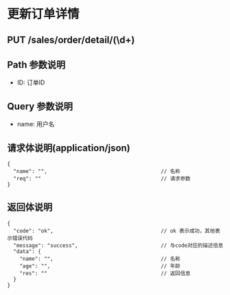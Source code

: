 # 更新订单详情
## PUT /sales/order/detail/(\d+)

## Path 参数说明
- ID: 订单ID

## Query 参数说明
- name: 用户名

## 请求体说明(application/json)
```json5
{
  "name": "",                                     // 名称
  "req": ""                                       // 请求参数
}
```

## 返回体说明
```json5
{
  "code": "ok",                                   // ok 表示成功，其他表示错误代码
  "message": "success",                           // 与code对应的描述信息
  "data": {
    "name": "",                                   // 名称
    "age": "",                                    // 年龄
    "res": ""                                     // 返回信息
  }
}
```
